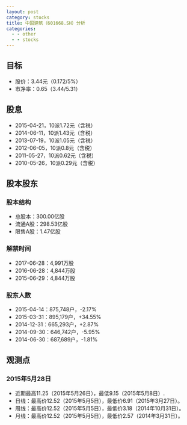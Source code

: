 ```yaml
---
layout: post
category: stocks
title: 中国建筑（601668.SH）分析
categories:
  - - other
  - - stocks
---
```


## 目标 ##

- 股价：3.44元（0.172/5%）
- 市净率：0.65（3.44/5.31）

## 股息 ##

- 2015-04-21，10派1.72元（含税）
- 2014-06-11，10派1.43元（含税）
- 2013-07-19，10派1.05元（含税）
- 2012-06-05，10派0.8元（含税）
- 2011-05-27，10派0.62元（含税）
- 2010-05-26，10派0.29元（含税）

## 股本股东 ##

### 股本结构 ###

- 总股本：300.00亿股
- 流通A股：298.53亿股
- 限售A股：1.47亿股

### 解禁时间 ###

- 2017-06-28：4,991万股
- 2016-06-28：4,844万股
- 2015-06-29：4,844万股

### 股东人数 ###

- 2015-04-14：875,748户，-2.17%
- 2015-03-31：895,179户，+34.55%
- 2014-12-31：665,293户，+2.87%
- 2014-09-30：646,742户，-5.95%
- 2014-06-30：687,689户，-1.81%

## 观测点 ##

### 2015年5月28日 ###

- 近期最高11.25（2015年5月26日），最低9.15（2015年5月8日）.
- 日线：最高价12.52（2015年5月5日），最低价6.91（2015年3月27日）。
- 周线：最高价12.52（2015年5月5日），最低价3.18（2014年10月31日）。
- 月线：最高价12.52（2015年5月5日），最低价2.57（2014年3月31日）。
